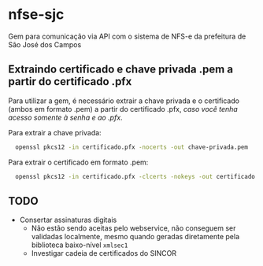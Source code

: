# nfse-sjc

Gem para comunicação via API com o sistema de NFS-e da prefeitura de São José dos Campos

## Extraindo certificado e chave privada .pem a partir do certificado .pfx

Para utilizar a gem, é necessário extrair a chave privada e o certificado (ambos em formato .pem) a partir do certificado .pfx, _caso você tenha acesso somente à senha e ao .pfx_.

Para extrair a chave privada:

```bash
  openssl pkcs12 -in certificado.pfx -nocerts -out chave-privada.pem
```

Para extrair o certificado em formato .pem:

```bash
  openssl pkcs12 -in certificado.pfx -clcerts -nokeys -out certificado.pem
```

## TODO

- Consertar assinaturas digitais
  - Não estão sendo aceitas pelo webservice, não conseguem ser validadas localmente, mesmo quando geradas diretamente pela biblioteca baixo-nível `xmlsec1`
  - Investigar cadeia de certificados do SINCOR
